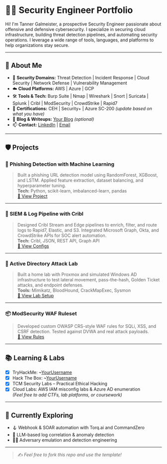 # 👨‍💻 Security Engineer Portfolio

Hi! I'm Tanner Galmeister, a prospective Security Engineer passionate about offensive and defensive cybersecurity. I specialize in securing cloud infrastructure, building threat detection pipelines, and automating security operations. I leverage a wide range of tools, languages, and platforms to help organizations stay secure.

---

## 🔐 About Me

- 🧰 **Security Domains:** Threat Detection | Incident Response | Cloud Security | Network Defense | Vulnerability Management
- ☁️ **Cloud Platforms:** AWS | Azure | GCP
- 🛠️ **Tools & Tech:** Burp Suite | Nmap | Wireshark | Snort | Suricata | Splunk | Cribl | ModSecurity | CrowdStrike | Rapid7
- 🧠 **Certifications:** CEH | Security+ | Azure SC-200 *(update based on what you have)*
- 💬 **Blog & Writeups:** [Your Blog](https://yourblog.com) *(optional)*
- 📫 **Contact:** [LinkedIn](https://linkedin.com/in/yourname) | [Email](mailto:youremail@example.com)

---

## 🛡️ Projects

### 🔎 Phishing Detection with Machine Learning
> Built a phishing URL detection model using RandomForest, XGBoost, and LSTM. Applied feature extraction, dataset balancing, and hyperparameter tuning.  
> **Tech:** Python, scikit-learn, imbalanced-learn, pandas  
> [🔗 View Project](https://github.com/yourusername/phishing-detector)

---

### 🧰 SIEM & Log Pipeline with Cribl
> Designed Cribl Stream and Edge pipelines to enrich, filter, and route logs to Rapid7, Elastic, and S3. Integrated Microsoft Graph, Okta, and CrowdStrike APIs for SOC alert automation.  
> **Tech:** Cribl, JSON, REST API, Graph API  
> [🔗 View Configs](https://github.com/yourusername/cribl-pipeline)

---

### 🧪 Active Directory Attack Lab
> Built a home lab with Proxmox and simulated Windows AD infrastructure to test lateral movement, pass-the-hash, Golden Ticket attacks, and endpoint defenses.  
> **Tools:** Mimikatz, BloodHound, CrackMapExec, Sysmon  
> [🔗 View Lab Setup](https://github.com/yourusername/ad-lab)

---

### 📦 ModSecurity WAF Ruleset
> Developed custom OWASP CRS-style WAF rules for SQLi, XSS, and CSRF detection. Tested against DVWA and real attack payloads.  
> [🔗 View Rules](https://github.com/yourusername/modsecurity-rules)

---

## 📚 Learning & Labs

- [x] TryHackMe: ~[YourUsername](https://tryhackme.com/p/yourname)  
- [x] Hack The Box: ~[YourUsername](https://app.hackthebox.com/profile/yourname)  
- [x] TCM Security Labs – Practical Ethical Hacking  
- [x] Cloud Labs: AWS IAM misconfig labs & Azure AD enumeration  
*(Feel free to add CTFs, lab platforms, or coursework)*

---

## 🧠 Currently Exploring

- 🪝 Webhook & SOAR automation with Torq.ai and CommandZero  
- 🤖 LLM-based log correlation & anomaly detection  
- 🏴‍☠️ Adversary emulation and detection engineering

---

> ✍️ *Feel free to fork this repo and use the template!*
